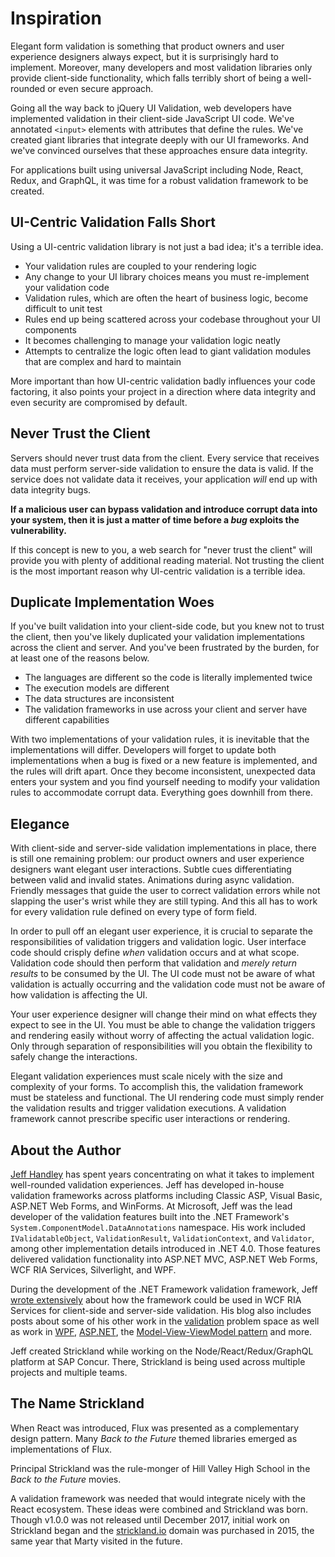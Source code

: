 # Inspiration

Elegant form validation is something that product owners and user experience designers always expect, but it is surprisingly hard to implement. Moreover, many developers and most validation libraries only provide client-side functionality, which falls terribly short of being a well-rounded or even secure approach.

Going all the way back to jQuery UI Validation, web developers have implemented validation in their client-side JavaScript UI code. We've annotated `<input>` elements with attributes that define the rules. We've created giant libraries that integrate deeply with our UI frameworks. And we've convinced ourselves that these approaches ensure data integrity.

For applications built using universal JavaScript including Node, React, Redux, and GraphQL, it was time for a robust validation framework to be created.

## UI-Centric Validation Falls Short

Using a UI-centric validation library is not just a bad idea; it's a terrible idea.

* Your validation rules are coupled to your rendering logic
* Any change to your UI library choices means you must re-implement your validation code
* Validation rules, which are often the heart of business logic, become difficult to unit test
* Rules end up being scattered across your codebase throughout your UI components
* It becomes challenging to manage your validation logic neatly
* Attempts to centralize the logic often lead to giant validation modules that are complex and hard to maintain

More important than how UI-centric validation badly influences your code factoring, it also points your project in a direction where data integrity and even security are compromised by default.

## Never Trust the Client

Servers should never trust data from the client. Every service that receives data must perform server-side validation to ensure the data is valid. If the service does not validate data it receives, your application _will_ end up with data integrity bugs.

**If a malicious user can bypass validation and introduce corrupt data into your system, then it is just a matter of time before a _bug_ exploits the vulnerability.**

If this concept is new to you, a web search for "never trust the client" will provide you with plenty of additional reading material. Not trusting the client is the most important reason why UI-centric validation is a terrible idea.

## Duplicate Implementation Woes

If you've built validation into your client-side code, but you knew not to trust the client, then you've likely duplicated your validation implementations across the client and server. And you've been frustrated by the burden, for at least one of the reasons below.

* The languages are different so the code is literally implemented twice
* The execution models are different
* The data structures are inconsistent
* The validation frameworks in use across your client and server have different capabilities

With two implementations of your validation rules, it is inevitable that the implementations will differ. Developers will forget to update both implementations when a bug is fixed or a new feature is implemented, and the rules will drift apart. Once they become inconsistent, unexpected data enters your system and you find yourself needing to modify your validation rules to accommodate corrupt data. Everything goes downhill from there.

## Elegance

With client-side and server-side validation implementations in place, there is still one remaining problem: our product owners and user experience designers want elegant user interactions. Subtle cues differentiating between valid and invalid states. Animations during async validation. Friendly messages that guide the user to correct validation errors while not slapping the user's wrist while they are still typing. And this all has to work for every validation rule defined on every type of form field.

In order to pull off an elegant user experience, it is crucial to separate the responsibilities of validation triggers and validation logic. User interface code should crisply define _when_ validation occurs and at what scope. Validation code should then perform that validation and _merely return results_ to be consumed by the UI. The UI code must not be aware of what validation is actually occurring and the validation code must not be aware of how validation is affecting the UI.

Your user experience designer will change their mind on what effects they expect to see in the UI. You must be able to change the validation triggers and rendering easily without worry of affecting the actual validation logic. Only through separation of responsibilities will you obtain the flexibility to safely change the interactions.

Elegant validation experiences must scale nicely with the size and complexity of your forms. To accomplish this, the validation framework must be stateless and functional. The UI rendering code must simply render the validation results and trigger validation executions. A validation framework cannot prescribe specific user interactions or rendering.

## About the Author

[Jeff Handley](https://twitter.com/jeffhandley) has spent years concentrating on what it takes to implement well-rounded validation experiences. Jeff has developed in-house validation frameworks across platforms including Classic ASP, Visual Basic, ASP.NET Web Forms, and WinForms. At Microsoft, Jeff was the lead developer of the validation features built into the .NET Framework's `System.ComponentModel.DataAnnotations` namespace. His work included `IValidatableObject`, `ValidationResult`, `ValidationContext`, and `Validator`, among other implementation details introduced in .NET 4.0. Those features delivered validation functionality into ASP.NET MVC, ASP.NET Web Forms, WCF RIA Services, Silverlight, and WPF.

During the development of the .NET Framework validation framework, Jeff [wrote extensively](http://jeffhandley.com/tags#RiaServicesValidation) about how the framework could be used in WCF RIA Services for client-side and server-side validation. His blog also includes posts about some of his other work in the [validation](http://jeffhandley.com/tags#Validation) problem space as well as work in [WPF](http://jeffhandley.com/tags#WPF), [ASP.NET](http://jeffhandley.com/tags#ASP.NET), the [Model-View-ViewModel pattern](http://jeffhandley.com/tags#Model-View-ViewModel) and more.

Jeff created Strickland while working on the Node/React/Redux/GraphQL platform at SAP Concur. There, Strickland is being used across multiple projects and multiple teams.

## The Name Strickland

When React was introduced, Flux was presented as a complementary design pattern. Many *Back to the Future* themed libraries emerged as implementations of Flux.

Principal Strickland was the rule-monger of Hill Valley High School in the *Back to the Future* movies.

A validation framework was needed that would integrate nicely with the React ecosystem. These ideas were combined and Strickland was born. Though v1.0.0 was not released until December 2017, initial work on Strickland began and the [strickland.io](https://strickland.io) domain was purchased in 2015, the same year that Marty visited in the future.
